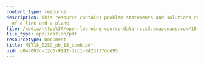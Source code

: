 ```yaml
---
content_type: resource
description: This resource contains problem statements and solutions related to intersections
  of a line and a plane.
file: /media/https%3A/open-learning-course-data-rc.s3.amazonaws.com/18-02sc-multivariable-calculus-fall-2010/c045007c12c0914232c10423f37ddd95_MIT18_02SC_pb_18_comb.pdf
file_type: application/pdf
resourcetype: Document
title: MIT18_02SC_pb_18_comb.pdf
uid: c045007c-12c0-9142-32c1-0423f37ddd95
---
```

